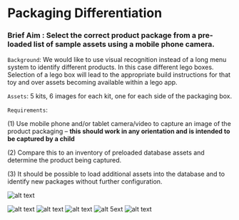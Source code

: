 
Packaging Differentiation
=======
### Brief Aim : Select the correct product package from a pre-loaded list of sample assets using a mobile phone camera.
 
`Background`: We would like to use visual recognition instead of a long menu system to identify different products. In this case different lego boxes. Selection of a lego box will lead to the appropriate build instructions for that toy and over assets becoming available within a lego app.

`Assets`: 5 kits, 6 images for each kit, one for each side of the packaging box.

`Requirements`:

(1) Use mobile phone and/or tablet camera/video to capture an image of the product packaging – **this should work in any orientation and is intended to be captured by a child**

(2) Compare this to an inventory of preloaded database assets and determine the product being captured. 

(3) It should be possible to load additional assets into the database and to identify new packages without further configuration.

![alt text](https://github.com/harrysocool/package_identification/blob/master/1.pic_hd.jpg "fig 1")

![alt text](https://github.com/harrysocool/package_identification/blob/master/2.pic_hd.jpg "fig 2")
![alt text](https://github.com/harrysocool/package_identification/blob/master/3.pic_hd.jpg "fig 3")
![alt text](https://github.com/harrysocool/package_identification/blob/master/4.pic_hd.jpg "fig 4")
![alt 5ext](https://github.com/harrysocool/package_identification/blob/master/5.pic_hd.jpg "fig 5")
![alt text](https://github.com/harrysocool/package_identification/blob/master/6.pic_hd.jpg "fig 6")